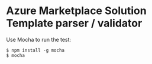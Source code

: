 # Azure Marketplace Solution Template parser / validator

Use Mocha to run the test:

```
$ npm install -g mocha
$ mocha
```
